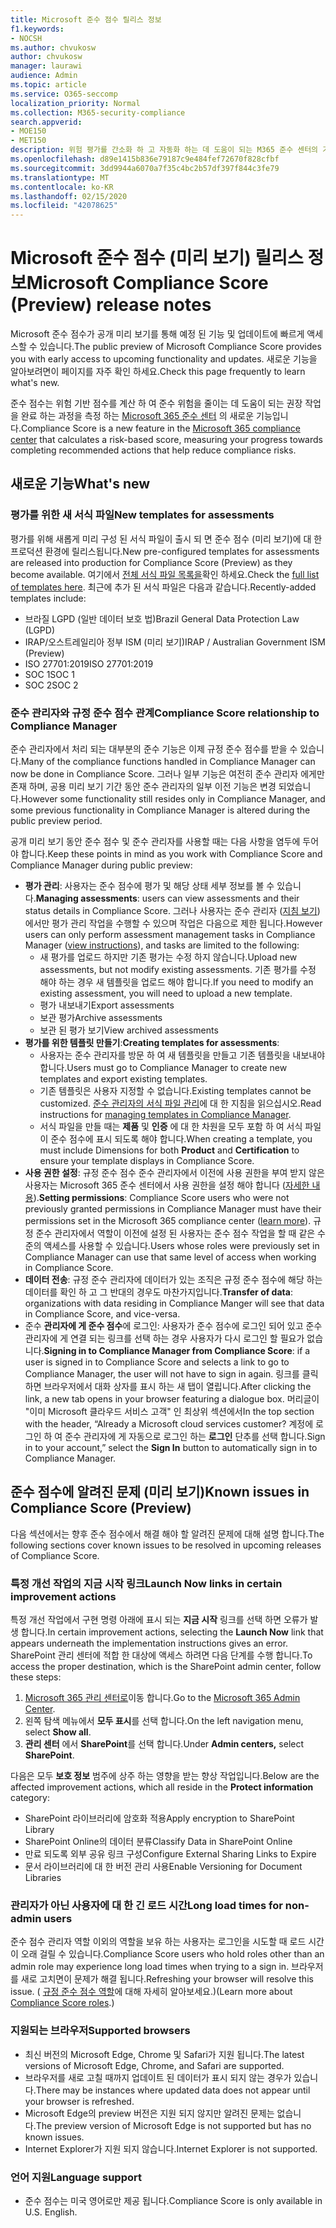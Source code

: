 ```yaml
---
title: Microsoft 준수 점수 릴리스 정보
f1.keywords:
- NOCSH
ms.author: chvukosw
author: chvukosw
manager: laurawi
audience: Admin
ms.topic: article
ms.service: O365-seccomp
localization_priority: Normal
ms.collection: M365-security-compliance
search.appverid:
- MOE150
- MET150
description: 위험 평가를 간소화 하 고 자동화 하는 데 도움이 되는 M365 준수 센터의 기능인 Microsoft 준수 점수 (미리 보기)에 대 한 릴리스 정보 및 알려진 문제
ms.openlocfilehash: d89e1415b836e79187c9e484fef72670f828cfbf
ms.sourcegitcommit: 3dd9944a6070a7f35c4bc2b57df397f844c3fe79
ms.translationtype: MT
ms.contentlocale: ko-KR
ms.lasthandoff: 02/15/2020
ms.locfileid: "42078625"
---
```

# <a name="microsoft-compliance-score-preview-release-notes"></a><span data-ttu-id="9b5c6-103">Microsoft 준수 점수 (미리 보기) 릴리스 정보</span><span class="sxs-lookup"><span data-stu-id="9b5c6-103">Microsoft Compliance Score (Preview) release notes</span></span>

<span data-ttu-id="9b5c6-104">Microsoft 준수 점수가 공개 미리 보기를 통해 예정 된 기능 및 업데이트에 빠르게 액세스할 수 있습니다.</span><span class="sxs-lookup"><span data-stu-id="9b5c6-104">The public preview of Microsoft Compliance Score provides you with early access to upcoming functionality and updates.</span></span> <span data-ttu-id="9b5c6-105">새로운 기능을 알아보려면이 페이지를 자주 확인 하세요.</span><span class="sxs-lookup"><span data-stu-id="9b5c6-105">Check this page frequently to learn what's new.</span></span>

<span data-ttu-id="9b5c6-106">준수 점수는 위험 기반 점수를 계산 하 여 준수 위험을 줄이는 데 도움이 되는 권장 작업을 완료 하는 과정을 측정 하는 [Microsoft 365 준수 센터](microsoft-365-compliance-center.md) 의 새로운 기능입니다.</span><span class="sxs-lookup"><span data-stu-id="9b5c6-106">Compliance Score is a new feature in the [Microsoft 365 compliance center](microsoft-365-compliance-center.md) that calculates a risk-based score, measuring your progress towards completing recommended actions that help reduce compliance risks.</span></span>

## <a name="whats-new"></a><span data-ttu-id="9b5c6-107">새로운 기능</span><span class="sxs-lookup"><span data-stu-id="9b5c6-107">What's new</span></span>

### <a name="new-templates-for-assessments"></a><span data-ttu-id="9b5c6-108">평가를 위한 새 서식 파일</span><span class="sxs-lookup"><span data-stu-id="9b5c6-108">New templates for assessments</span></span>

<span data-ttu-id="9b5c6-109">평가를 위해 새롭게 미리 구성 된 서식 파일이 출시 되 면 준수 점수 (미리 보기)에 대 한 프로덕션 환경에 릴리스됩니다.</span><span class="sxs-lookup"><span data-stu-id="9b5c6-109">New pre-configured templates for assessments are released into production for Compliance Score (Preview) as they become available.</span></span> <span data-ttu-id="9b5c6-110">여기에서 [전체 서식 파일 목록을](compliance-score.md#templates)확인 하세요.</span><span class="sxs-lookup"><span data-stu-id="9b5c6-110">Check the [full list of templates here](compliance-score.md#templates).</span></span> <span data-ttu-id="9b5c6-111">최근에 추가 된 서식 파일은 다음과 같습니다.</span><span class="sxs-lookup"><span data-stu-id="9b5c6-111">Recently-added templates include:</span></span>

- <span data-ttu-id="9b5c6-112">브라질 LGPD (일반 데이터 보호 법)</span><span class="sxs-lookup"><span data-stu-id="9b5c6-112">Brazil General Data Protection Law (LGPD)</span></span>
- <span data-ttu-id="9b5c6-113">IRAP/오스트레일리아 정부 ISM (미리 보기)</span><span class="sxs-lookup"><span data-stu-id="9b5c6-113">IRAP / Australian Government ISM (Preview)</span></span>
- <span data-ttu-id="9b5c6-114">ISO 27701:2019</span><span class="sxs-lookup"><span data-stu-id="9b5c6-114">ISO 27701:2019</span></span>
- <span data-ttu-id="9b5c6-115">SOC 1</span><span class="sxs-lookup"><span data-stu-id="9b5c6-115">SOC 1</span></span>
- <span data-ttu-id="9b5c6-116">SOC 2</span><span class="sxs-lookup"><span data-stu-id="9b5c6-116">SOC 2</span></span>

### <a name="compliance-score-relationship-to-compliance-manager"></a><span data-ttu-id="9b5c6-117">준수 관리자와 규정 준수 점수 관계</span><span class="sxs-lookup"><span data-stu-id="9b5c6-117">Compliance Score relationship to Compliance Manager</span></span>

<span data-ttu-id="9b5c6-118">준수 관리자에서 처리 되는 대부분의 준수 기능은 이제 규정 준수 점수를 받을 수 있습니다.</span><span class="sxs-lookup"><span data-stu-id="9b5c6-118">Many of the compliance functions handled in Compliance Manager can now be done in Compliance Score.</span></span> <span data-ttu-id="9b5c6-119">그러나 일부 기능은 여전히 준수 관리자 에게만 존재 하며, 공용 미리 보기 기간 동안 준수 관리자의 일부 이전 기능은 변경 되었습니다.</span><span class="sxs-lookup"><span data-stu-id="9b5c6-119">However some functionality still resides only in Compliance Manager, and some previous functionality in Compliance Manager is altered during the public preview period.</span></span> 

<span data-ttu-id="9b5c6-120">공개 미리 보기 동안 준수 점수 및 준수 관리자를 사용할 때는 다음 사항을 염두에 두어야 합니다.</span><span class="sxs-lookup"><span data-stu-id="9b5c6-120">Keep these points in mind as you work with Compliance Score and Compliance Manager during public preview:</span></span>

- <span data-ttu-id="9b5c6-121">**평가 관리**: 사용자는 준수 점수에 평가 및 해당 상태 세부 정보를 볼 수 있습니다.</span><span class="sxs-lookup"><span data-stu-id="9b5c6-121">**Managing assessments**: users can view assessments and their status details in Compliance Score.</span></span> <span data-ttu-id="9b5c6-122">그러나 사용자는 준수 관리자 ([지침 보기](working-with-compliance-manager.md#assessments)) 에서만 평가 관리 작업을 수행할 수 있으며 작업은 다음으로 제한 됩니다.</span><span class="sxs-lookup"><span data-stu-id="9b5c6-122">However users can only perform assessment management tasks in Compliance Manager ([view instructions](working-with-compliance-manager.md#assessments)), and tasks are limited to the following:</span></span>
    - <span data-ttu-id="9b5c6-123">새 평가를 업로드 하지만 기존 평가는 수정 하지 않습니다.</span><span class="sxs-lookup"><span data-stu-id="9b5c6-123">Upload new assessments, but not modify existing assessments.</span></span> <span data-ttu-id="9b5c6-124">기존 평가를 수정 해야 하는 경우 새 템플릿을 업로드 해야 합니다.</span><span class="sxs-lookup"><span data-stu-id="9b5c6-124">If you need to modify an existing assessment, you will need to upload a new template.</span></span>
    - <span data-ttu-id="9b5c6-125">평가 내보내기</span><span class="sxs-lookup"><span data-stu-id="9b5c6-125">Export assessments</span></span>
    - <span data-ttu-id="9b5c6-126">보관 평가</span><span class="sxs-lookup"><span data-stu-id="9b5c6-126">Archive assessments</span></span>
    - <span data-ttu-id="9b5c6-127">보관 된 평가 보기</span><span class="sxs-lookup"><span data-stu-id="9b5c6-127">View archived assessments</span></span>
 - <span data-ttu-id="9b5c6-128">**평가를 위한 템플릿 만들기**:</span><span class="sxs-lookup"><span data-stu-id="9b5c6-128">**Creating templates for assessments**:</span></span> 
   - <span data-ttu-id="9b5c6-129">사용자는 준수 관리자를 방문 하 여 새 템플릿을 만들고 기존 템플릿을 내보내야 합니다.</span><span class="sxs-lookup"><span data-stu-id="9b5c6-129">Users must go to Compliance Manager to create new templates and export existing templates.</span></span> 
   - <span data-ttu-id="9b5c6-130">기존 템플릿은 사용자 지정할 수 없습니다.</span><span class="sxs-lookup"><span data-stu-id="9b5c6-130">Existing templates cannot be customized.</span></span> <span data-ttu-id="9b5c6-131">[준수 관리자의 서식 파일 관리](working-with-compliance-manager.md#templates)에 대 한 지침을 읽으십시오.</span><span class="sxs-lookup"><span data-stu-id="9b5c6-131">Read instructions for [managing templates in Compliance Manager](working-with-compliance-manager.md#templates).</span></span>
   - <span data-ttu-id="9b5c6-132">서식 파일을 만들 때는 **제품** 및 **인증** 에 대 한 차원을 모두 포함 하 여 서식 파일이 준수 점수에 표시 되도록 해야 합니다.</span><span class="sxs-lookup"><span data-stu-id="9b5c6-132">When creating a template, you must include Dimensions for both **Product** and **Certification** to ensure your template displays in Compliance Score.</span></span>
 - <span data-ttu-id="9b5c6-133">**사용 권한 설정**: 규정 준수 점수 준수 관리자에서 이전에 사용 권한을 부여 받지 않은 사용자는 Microsoft 365 준수 센터에서 사용 권한을 설정 해야 합니다 ([자세한 내용](compliance-score-setup.md#set-user-permissions-and-assign-roles)).</span><span class="sxs-lookup"><span data-stu-id="9b5c6-133">**Setting permissions**: Compliance Score users who were not previously granted permissions in Compliance Manager must have their permissions set in the Microsoft 365 compliance center ([learn more](compliance-score-setup.md#set-user-permissions-and-assign-roles)).</span></span> <span data-ttu-id="9b5c6-134">규정 준수 관리자에서 역할이 이전에 설정 된 사용자는 준수 점수 작업을 할 때 같은 수준의 액세스를 사용할 수 있습니다.</span><span class="sxs-lookup"><span data-stu-id="9b5c6-134">Users whose roles were previously set in Compliance Manager can use that same level of access when working in Compliance Score.</span></span>
- <span data-ttu-id="9b5c6-135">**데이터 전송**: 규정 준수 관리자에 데이터가 있는 조직은 규정 준수 점수에 해당 하는 데이터를 확인 하 고 그 반대의 경우도 마찬가지입니다.</span><span class="sxs-lookup"><span data-stu-id="9b5c6-135">**Transfer of data**: organizations with data residing in Compliance Manger will see that data in Compliance Score, and vice-versa.</span></span>
- <span data-ttu-id="9b5c6-136">준수 **관리자에 게 준수 점수**에 로그인: 사용자가 준수 점수에 로그인 되어 있고 준수 관리자에 게 연결 되는 링크를 선택 하는 경우 사용자가 다시 로그인 할 필요가 없습니다.</span><span class="sxs-lookup"><span data-stu-id="9b5c6-136">**Signing in to Compliance Manager from Compliance Score**: if a user is signed in to Compliance Score and selects a link to go to Compliance Manager, the user will not have to sign in again.</span></span> <span data-ttu-id="9b5c6-137">링크를 클릭 하면 브라우저에서 대화 상자를 표시 하는 새 탭이 열립니다.</span><span class="sxs-lookup"><span data-stu-id="9b5c6-137">After clicking the link, a new tab opens in your browser featuring a dialogue box.</span></span> <span data-ttu-id="9b5c6-138">머리글이 "이미 Microsoft 클라우드 서비스 고객" 인 최상위 섹션에서</span><span class="sxs-lookup"><span data-stu-id="9b5c6-138">In the top section with the header, “Already a Microsoft cloud services customer?</span></span> <span data-ttu-id="9b5c6-139">계정에 로그인 하 여 준수 관리자에 게 자동으로 로그인 하는 **로그인** 단추를 선택 합니다.</span><span class="sxs-lookup"><span data-stu-id="9b5c6-139">Sign in to your account,” select the **Sign In** button to automatically sign in to Compliance Manager.</span></span>

## <a name="known-issues-in-compliance-score-preview"></a><span data-ttu-id="9b5c6-140">준수 점수에 알려진 문제 (미리 보기)</span><span class="sxs-lookup"><span data-stu-id="9b5c6-140">Known issues in Compliance Score (Preview)</span></span>

<span data-ttu-id="9b5c6-141">다음 섹션에서는 향후 준수 점수에서 해결 해야 할 알려진 문제에 대해 설명 합니다.</span><span class="sxs-lookup"><span data-stu-id="9b5c6-141">The following sections cover known issues to be resolved in upcoming releases of Compliance Score.</span></span>

### <a name="launch-now-links-in-certain-improvement-actions"></a><span data-ttu-id="9b5c6-142">특정 개선 작업의 지금 시작 링크</span><span class="sxs-lookup"><span data-stu-id="9b5c6-142">Launch Now links in certain improvement actions</span></span>

<span data-ttu-id="9b5c6-143">특정 개선 작업에서 구현 명령 아래에 표시 되는 **지금 시작** 링크를 선택 하면 오류가 발생 합니다.</span><span class="sxs-lookup"><span data-stu-id="9b5c6-143">In certain improvement actions, selecting the **Launch Now** link that appears underneath the implementation instructions gives an error.</span></span> <span data-ttu-id="9b5c6-144">SharePoint 관리 센터에 적합 한 대상에 액세스 하려면 다음 단계를 수행 합니다.</span><span class="sxs-lookup"><span data-stu-id="9b5c6-144">To access the proper destination, which is the SharePoint admin center, follow these steps:</span></span>

1. <span data-ttu-id="9b5c6-145">[Microsoft 365 관리 센터로](https://admin.microsoft.com)이동 합니다.</span><span class="sxs-lookup"><span data-stu-id="9b5c6-145">Go to the [Microsoft 365 Admin Center](https://admin.microsoft.com).</span></span>
2. <span data-ttu-id="9b5c6-146">왼쪽 탐색 메뉴에서 **모두 표시**를 선택 합니다.</span><span class="sxs-lookup"><span data-stu-id="9b5c6-146">On the left navigation menu, select **Show all**.</span></span>
3. <span data-ttu-id="9b5c6-147">**관리 센터** 에서 **SharePoint**를 선택 합니다.</span><span class="sxs-lookup"><span data-stu-id="9b5c6-147">Under **Admin centers,** select **SharePoint**.</span></span>

<span data-ttu-id="9b5c6-148">다음은 모두 **보호 정보** 범주에 상주 하는 영향을 받는 향상 작업입니다.</span><span class="sxs-lookup"><span data-stu-id="9b5c6-148">Below are the affected improvement actions, which all reside in the **Protect information** category:</span></span>
  - <span data-ttu-id="9b5c6-149">SharePoint 라이브러리에 암호화 적용</span><span class="sxs-lookup"><span data-stu-id="9b5c6-149">Apply encryption to SharePoint Library</span></span>
  - <span data-ttu-id="9b5c6-150">SharePoint Online의 데이터 분류</span><span class="sxs-lookup"><span data-stu-id="9b5c6-150">Classify Data in SharePoint Online</span></span>
  - <span data-ttu-id="9b5c6-151">만료 되도록 외부 공유 링크 구성</span><span class="sxs-lookup"><span data-stu-id="9b5c6-151">Configure External Sharing Links to Expire</span></span>
  - <span data-ttu-id="9b5c6-152">문서 라이브러리에 대 한 버전 관리 사용</span><span class="sxs-lookup"><span data-stu-id="9b5c6-152">Enable Versioning for Document Libraries</span></span>

### <a name="long-load-times-for-non-admin-users"></a><span data-ttu-id="9b5c6-153">관리자가 아닌 사용자에 대 한 긴 로드 시간</span><span class="sxs-lookup"><span data-stu-id="9b5c6-153">Long load times for non-admin users</span></span>
<span data-ttu-id="9b5c6-154">준수 점수 관리자 역할 이외의 역할을 보유 하는 사용자는 로그인을 시도할 때 로드 시간이 오래 걸릴 수 있습니다.</span><span class="sxs-lookup"><span data-stu-id="9b5c6-154">Compliance Score users who hold roles other than an admin role may experience long load times when trying to a sign in.</span></span> <span data-ttu-id="9b5c6-155">브라우저를 새로 고치면이 문제가 해결 됩니다.</span><span class="sxs-lookup"><span data-stu-id="9b5c6-155">Refreshing your browser will resolve this issue.</span></span> <span data-ttu-id="9b5c6-156">( [규정 준수 점수 역할](compliance-score-setup.md#set-user-permissions-and-assign-roles)에 대해 자세히 알아보세요.)</span><span class="sxs-lookup"><span data-stu-id="9b5c6-156">(Learn more about [Compliance Score roles](compliance-score-setup.md#set-user-permissions-and-assign-roles).)</span></span>

### <a name="supported-browsers"></a><span data-ttu-id="9b5c6-157">지원되는 브라우저</span><span class="sxs-lookup"><span data-stu-id="9b5c6-157">Supported browsers</span></span>

- <span data-ttu-id="9b5c6-158">최신 버전의 Microsoft Edge, Chrome 및 Safari가 지원 됩니다.</span><span class="sxs-lookup"><span data-stu-id="9b5c6-158">The latest versions of Microsoft Edge, Chrome, and Safari are supported.</span></span>
- <span data-ttu-id="9b5c6-159">브라우저를 새로 고칠 때까지 업데이트 된 데이터가 표시 되지 않는 경우가 있습니다.</span><span class="sxs-lookup"><span data-stu-id="9b5c6-159">There may be instances where updated data does not appear until your browser is refreshed.</span></span>
- <span data-ttu-id="9b5c6-160">Microsoft Edge의 preview 버전은 지원 되지 않지만 알려진 문제는 없습니다.</span><span class="sxs-lookup"><span data-stu-id="9b5c6-160">The preview version of Microsoft Edge is not supported but has no known issues.</span></span>
- <span data-ttu-id="9b5c6-161">Internet Explorer가 지원 되지 않습니다.</span><span class="sxs-lookup"><span data-stu-id="9b5c6-161">Internet Explorer is not supported.</span></span>
 
### <a name="language-support"></a><span data-ttu-id="9b5c6-162">언어 지원</span><span class="sxs-lookup"><span data-stu-id="9b5c6-162">Language support</span></span>

- <span data-ttu-id="9b5c6-163">준수 점수는 미국 영어로만 제공 됩니다.</span><span class="sxs-lookup"><span data-stu-id="9b5c6-163">Compliance Score is only available in U.S. English.</span></span>
